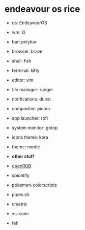 # endeavour os rice

- os: EndeavourOS
- wm: i3
- bar: polybar
- browser: brave
- shell: fish
- terminal: kitty
- editor: vim
- file manager: ranger
- notifications: dunst
- compositor: picom
- app launcher: rofi
- system monitor: gotop 
- icons theme: kora
- theme: nordic

- 	**other stuff**

- [openRGB](https://aur.archlinux.org/packages/openrgb)
- spicetify
- pokemon-colorscripts
- pipes.sh
- cmatrix
- vs-code
- feh   
